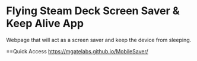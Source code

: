 # Flying Steam Deck Screen Saver & Keep Alive App

Webpage that will act as a screen saver and keep the device from sleeping.

==Quick Access
https://mgatelabs.github.io/MobileSaver/